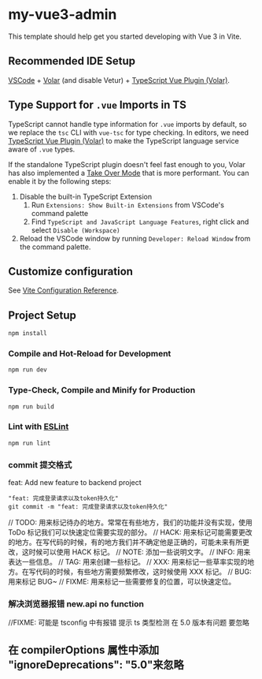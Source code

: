 # my-vue3-admin

This template should help get you started developing with Vue 3 in Vite.

## Recommended IDE Setup

[VSCode](https://code.visualstudio.com/) + [Volar](https://marketplace.visualstudio.com/items?itemName=Vue.volar) (and disable Vetur) + [TypeScript Vue Plugin (Volar)](https://marketplace.visualstudio.com/items?itemName=Vue.vscode-typescript-vue-plugin).

## Type Support for `.vue` Imports in TS

TypeScript cannot handle type information for `.vue` imports by default, so we replace the `tsc` CLI with `vue-tsc` for type checking. In editors, we need [TypeScript Vue Plugin (Volar)](https://marketplace.visualstudio.com/items?itemName=Vue.vscode-typescript-vue-plugin) to make the TypeScript language service aware of `.vue` types.

If the standalone TypeScript plugin doesn't feel fast enough to you, Volar has also implemented a [Take Over Mode](https://github.com/johnsoncodehk/volar/discussions/471#discussioncomment-1361669) that is more performant. You can enable it by the following steps:

1. Disable the built-in TypeScript Extension
   1. Run `Extensions: Show Built-in Extensions` from VSCode's command palette
   2. Find `TypeScript and JavaScript Language Features`, right click and select `Disable (Workspace)`
2. Reload the VSCode window by running `Developer: Reload Window` from the command palette.

## Customize configuration

See [Vite Configuration Reference](https://vitejs.dev/config/).

## Project Setup

```sh
npm install
```

### Compile and Hot-Reload for Development

```sh
npm run dev
```

### Type-Check, Compile and Minify for Production

```sh
npm run build
```

### Lint with [ESLint](https://eslint.org/)

```sh
npm run lint
```

### commit 提交格式

feat: Add new feature to backend project

```
"feat: 完成登录请求以及token持久化"
git commit -m "feat: 完成登录请求以及token持久化"
```

// TODO: 用来标记待办的地方。常常在有些地方，我们的功能并没有实现，使用 ToDo 标记我们可以快速定位需要实现的部分。
// HACK: 用来标记可能需要更改的地方。在写代码的时候，有的地方我们并不确定他是正确的，可能未来有所更改，这时候可以使用 HACK 标记。
// NOTE: 添加一些说明文字。
// INFO: 用来表达一些信息。
// TAG: 用来创建一些标记。
// XXX: 用来标记一些草率实现的地方。在写代码的时候，有些地方需要频繁修改，这时候使用 XXX 标记。
// BUG: 用来标记 BUG~
// FIXME: 用来标记一些需要修复的位置，可以快速定位。

### 解决浏览器报错 new.api no function

//FIXME: 可能是 tsconfig 中有报错 提示 ts 类型检测 在 5.0 版本有问题 要忽略

## 在 compilerOptions 属性中添加 "ignoreDeprecations": "5.0"来忽略
